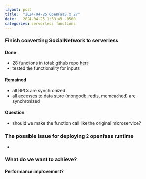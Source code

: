 ```yaml
---
layout: post
title:  "2024-04-25 OpenFaaS x 2?"
date:   2024-04-25 1:53:49 -0500
categories: serverless functions
---
```


### Finish converting SocialNetwork to serverless
#### Done
- 28 functions in total: github repo [here](https://github.com/zyuxuan0115/faas-test/tree/main/DeathStarBench/social_network_rust)
- tested the functionality for inputs

#### Remained
- all RPCs are synchronized
- all accesses to data store (mongodb, redis, memcached) are synchronized 

#### Question
- should we make the function call like the original microservice?


### The possible issue for deploying 2 openfaas runtime
- 

### What do we want to achieve?
#### Performance improvement?

